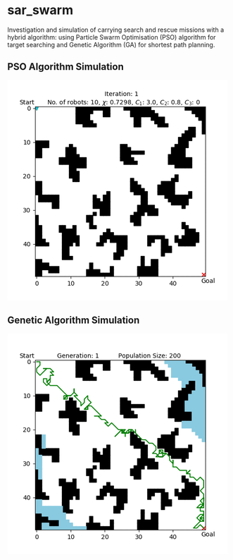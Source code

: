 # sar_swarm
Investigation and simulation of carrying search and rescue missions with a hybrid algorithm: using Particle Swarm Optimisation (PSO) algorithm for target searching and Genetic Algorithm (GA) for shortest path planning.

## PSO Algorithm Simulation
![](pso_algorithm.gif)
## Genetic Algorithm Simulation
![Genetic Algorithm Simulation](genetic_algorithm.gif)

